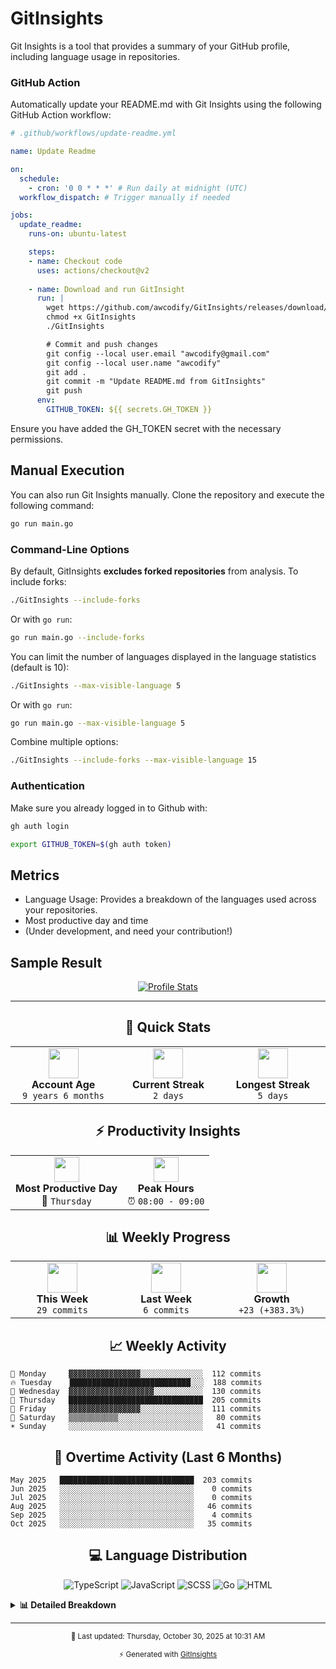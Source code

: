 # GitInsights

Git Insights is a tool that provides a summary of your GitHub profile, including language usage in repositories.


### GitHub Action

Automatically update your README.md with Git Insights using the following GitHub Action workflow:

```yaml
# .github/workflows/update-readme.yml

name: Update Readme

on:
  schedule:
    - cron: '0 0 * * *' # Run daily at midnight (UTC)
  workflow_dispatch: # Trigger manually if needed

jobs:
  update_readme:
    runs-on: ubuntu-latest

    steps:
    - name: Checkout code
      uses: actions/checkout@v2
      
    - name: Download and run GitInsight
      run: |
        wget https://github.com/awcodify/GitInsights/releases/download/v0.1.0/GitInsights -O GitInsights
        chmod +x GitInsights
        ./GitInsights

        # Commit and push changes
        git config --local user.email "awcodify@gmail.com"
        git config --local user.name "awcodify"
        git add .
        git commit -m "Update README.md from GitInsights"
        git push
      env:
        GITHUB_TOKEN: ${{ secrets.GH_TOKEN }}

```
Ensure you have added the GH_TOKEN secret with the necessary permissions.

## Manual Execution
You can also run Git Insights manually. Clone the repository and execute the following command:

```bash
go run main.go
```

### Command-Line Options

By default, GitInsights **excludes forked repositories** from analysis. To include forks:

```bash
./GitInsights --include-forks
```

Or with `go run`:
```bash
go run main.go --include-forks
```

You can limit the number of languages displayed in the language statistics (default is 10):

```bash
./GitInsights --max-visible-language 5
```

Or with `go run`:
```bash
go run main.go --max-visible-language 5
```

Combine multiple options:
```bash
./GitInsights --include-forks --max-visible-language 15
```

### Authentication

Make sure you already logged in to Github with:
```bash
gh auth login

export GITHUB_TOKEN=$(gh auth token)
```
## Metrics

* Language Usage: Provides a breakdown of the languages used across your repositories.
* Most productive day and time
* (Under development, and need your contribution!)

## Sample Result

<!--START_SECTION:GitInsights-->

<div align="center">

[![Profile Stats](https://img.shields.io/badge/Git-Insights-blueviolet?style=for-the-badge&logo=github)](https://github.com/awcodify/GitInsights)

</div>

---

<div align="center">

## 🎯 Quick Stats

</div>

<table align="center">
<tr>
<td align="center" width="200">
<img src="https://img.icons8.com/fluency/96/000000/resume.png" width="48"/>
<br><strong>Account Age</strong>
<br><code>9 years 6 months</code>
</td>
<td align="center" width="200">
<img src="https://img.icons8.com/fluency/96/000000/fire-element.png" width="48"/>
<br><strong>Current Streak</strong>
<br><code>2 days</code>
</td>
<td align="center" width="200">
<img src="https://img.icons8.com/fluency/96/000000/trophy.png" width="48"/>
<br><strong>Longest Streak</strong>
<br><code>5 days</code>
</td>
</tr>
</table>

<div align="center">

## ⚡ Productivity Insights

</div>

<table align="center">
<tr>
<td align="center">
<img src="https://img.icons8.com/fluency/96/000000/calendar.png" width="40"/>
<br><strong>Most Productive Day</strong>
<br>💚 <code>Thursday</code>
</td>
<td align="center">
<img src="https://img.icons8.com/fluency/96/000000/clock.png" width="40"/>
<br><strong>Peak Hours</strong>
<br>⏰ <code>08:00 - 09:00</code>
</td>
</tr>
</table>

<div align="center">

## 📊 Weekly Progress

</div>

<table align="center">
<tr>
<td align="center" width="200">
<img src="https://img.icons8.com/fluency/96/000000/calendar-7.png" width="48"/>
<br><strong>This Week</strong>
<br><code>29 commits</code>
</td>
<td align="center" width="200">
<img src="https://img.icons8.com/fluency/96/000000/calendar-6.png" width="48"/>
<br><strong>Last Week</strong>
<br><code>6 commits</code>
</td>
<td align="center" width="200">
<img src="https://img.icons8.com/fluency/96/000000/arrow-up.png" width="48"/>
<br><strong>Growth</strong>
<br><code>+23 (+383.3%)</code>
</td>
</tr>
</table>

<div align="center">

## 📈 Weekly Activity

</div>

```text
🌙 Monday     ▓▓▓▓▓▓▓▓▓▓▓▓▓▓▓▓░░░░░░░░░░░░░░  112 commits
🔥 Tuesday    ███████████████████████████░░░  188 commits
💎 Wednesday  ▓▓▓▓▓▓▓▓▓▓▓▓▓▓▓▓▓▓▓░░░░░░░░░░░  130 commits
💚 Thursday   ██████████████████████████████  205 commits
🎉 Friday     ▓▓▓▓▓▓▓▓▓▓▓▓▓▓▓▓░░░░░░░░░░░░░░  111 commits
🌟 Saturday   ▒▒▒▒▒▒▒▒▒▒▒░░░░░░░░░░░░░░░░░░░   80 commits
☀️ Sunday     ░░░░░░░░░░░░░░░░░░░░░░░░░░░░░░   41 commits
```

<div align="center">

## 📅 Overtime Activity (Last 6 Months)

</div>

```text
May 2025   ██████████████████████████████  203 commits
Jun 2025   ░░░░░░░░░░░░░░░░░░░░░░░░░░░░░░    0 commits
Jul 2025   ░░░░░░░░░░░░░░░░░░░░░░░░░░░░░░    0 commits
Aug 2025   ░░░░░░░░░░░░░░░░░░░░░░░░░░░░░░   46 commits
Sep 2025   ░░░░░░░░░░░░░░░░░░░░░░░░░░░░░░    4 commits
Oct 2025   ░░░░░░░░░░░░░░░░░░░░░░░░░░░░░░   35 commits
```

<div align="center">

## 💻 Language Distribution

</div>

<div align="center">

![TypeScript](https://img.shields.io/badge/TypeScript-34.1%25-blue?style=flat-square&logo=typescript) ![JavaScript](https://img.shields.io/badge/JavaScript-21.0%25-blue?style=flat-square&logo=javascript) ![SCSS](https://img.shields.io/badge/SCSS-13.1%25-blue?style=flat-square&logo=sass) ![Go](https://img.shields.io/badge/Go-12.2%25-blue?style=flat-square&logo=go) ![HTML](https://img.shields.io/badge/HTML-6.9%25-blue?style=flat-square&logo=html5)

</div>

<details>
<summary><b>📊 Detailed Breakdown</b></summary>

```text
🔷 TypeScript ▓▓▓▓▓▓▓▓▓▓▓▓▓░░░░░░░░░░░░░░░░░░░░░░░░░░░  34.09%
🟨 JavaScript ▓▓▓▓▓▓▓▓░░░░░░░░░░░░░░░░░░░░░░░░░░░░░░░░  21.00%
🎨 SCSS       ▒▒▒▒▒░░░░░░░░░░░░░░░░░░░░░░░░░░░░░░░░░░░  13.14%
🔵 Go         ▒▒▒▒░░░░░░░░░░░░░░░░░░░░░░░░░░░░░░░░░░░░  12.19%
🌐 HTML       ▒▒░░░░░░░░░░░░░░░░░░░░░░░░░░░░░░░░░░░░░░   6.85%
💧 Elixir     ░░░░░░░░░░░░░░░░░░░░░░░░░░░░░░░░░░░░░░░░   4.57%
💎 Ruby       ░░░░░░░░░░░░░░░░░░░░░░░░░░░░░░░░░░░░░░░░   2.52%
🐍 Python     ░░░░░░░░░░░░░░░░░░░░░░░░░░░░░░░░░░░░░░░░   2.31%
🎨 CSS        ░░░░░░░░░░░░░░░░░░░░░░░░░░░░░░░░░░░░░░░░   2.17%
🟢 Vim Script ░░░░░░░░░░░░░░░░░░░░░░░░░░░░░░░░░░░░░░░░   0.70%
💻 Other      ░░░░░░░░░░░░░░░░░░░░░░░░░░░░░░░░░░░░░░░░   0.44%
```

</details>

---

<div align="center">

<sub>📅 Last updated: Thursday, October 30, 2025 at 10:31 AM</sub>

<sub>⚡ Generated with [GitInsights](https://github.com/awcodify/GitInsights)</sub>

</div>

<!--END_SECTION:GitInsights-->